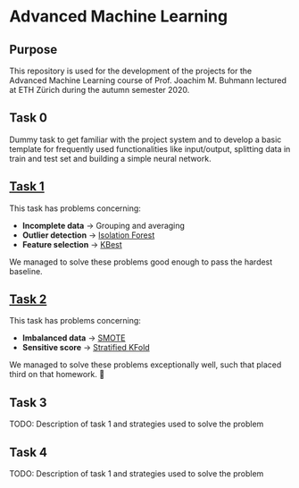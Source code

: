 # Advanced Machine Learning

## Purpose
This repository is used for the development of the projects for the Advanced Machine Learning course of  Prof. Joachim M. Buhmann lectured at ETH Zürich during the autumn semester 2020.

## Task 0
Dummy task to get familiar with the project system and to develop a basic template for frequently used functionalities like input/output, splitting data in train and test set and building a simple neural network.

## [Task 1](https://github.com/lblum95/AML/blob/master/task1/README.md)
This task has problems concerning:
- **Incomplete data** &rightarrow; Grouping and averaging
- **Outlier detection** &rightarrow; [Isolation Forest](https://scikit-learn.org/stable/modules/generated/sklearn.ensemble.IsolationForest.html)
- **Feature selection** &rightarrow; [KBest](https://scikit-learn.org/stable/modules/generated/sklearn.feature_selection.SelectKBest.html)

We managed to solve these problems good enough to pass the hardest baseline.
## [Task 2](https://github.com/lblum95/AML/blob/master/task2/README.md)
This task has problems concerning:
- **Imbalanced data** &rightarrow; [SMOTE](https://imbalanced-learn.readthedocs.io/en/stable/generated/imblearn.over_sampling.SMOTE.html)
- **Sensitive score** &rightarrow; [Stratified KFold](https://scikit-learn.org/stable/modules/generated/sklearn.model_selection.StratifiedKFold.html)

We managed to solve these problems exceptionally well, such that placed third on that homework. &#129395;
## Task 3
TODO: Description of task 1 and strategies used to solve the problem

## Task 4
TODO: Description of task 1 and strategies used to solve the problem
